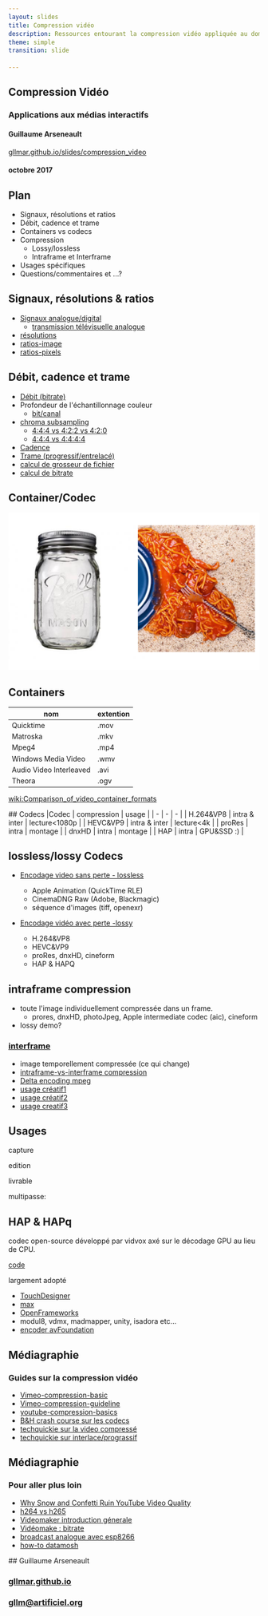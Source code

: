 ```yaml
---
layout: slides
title: Compression vidéo
description: Ressources entourant la compression vidéo appliquée au domaine des médias interactifs   
theme: simple
transition: slide

---
```



<section data-markdown>

##  Compression Vidéo
### Applications aux médias interactifs  

#### Guillaume Arseneault 

[gllmar.github.io/slides/compression_video](/slides/compression_video/#/)

#### octobre 2017

</section>


<section data-markdown>

## Plan

* Signaux, résolutions et ratios
* Débit, cadence et trame
* Containers vs codecs
* Compression 
	* Lossy/lossless
	* Intraframe et Interframe
* Usages spécifiques
* Questions/commentaires et ...? 

</section>

<section data-markdown>

## Signaux, résolutions & ratios

* [Signaux analogue/digital](https://en.wikipedia.org/wiki/Video#Analog_video)
	* [transmission télévisuelle analogue](https://en.wikipedia.org/wiki/Analog_television)
* [résolutions](https://en.wikipedia.org/wiki/Computer_display_standard#/media/File:Vector_Video_Standards2.svg)
* [ratios-image](https://en.wikipedia.org/wiki/Display_aspect_ratio)
* [ratios-pixels](https://en.wikipedia.org/wiki/Pixel_aspect_ratio)

</section>

<section data-markdown>

## Débit, cadence et trame

* [Débit (bitrate)](https://en.wikipedia.org/wiki/Bit_rate#Video) 
* Profondeur de l'échantillonnage couleur 
	* [bit/canal](https://en.wikipedia.org/wiki/Color_depth)  
* [chroma subsampling](https://en.wikipedia.org/wiki/Chroma_subsampling#Sampling_systems_and_ratios) 
	* [4:4:4 vs 4:2:2 vs 4:2:0](https://upload.wikimedia.org/wikipedia/commons/0/06/Colorcomp.jpg)
	* [4:4:4 vs 4:4:4:4](https://en.wikipedia.org/wiki/Alpha_compositing)
* [Cadence](https://frames-per-second.appspot.com) 
* [Trame (progressif/entrelacé)](https://web.archive.org/web/20140222010640/http://neuron2.net/LVG/interlacing.html)
* [calcul de grosseur de fichier](https://toolstud.io/video/filesize.php?imagewidth=1920&imageheight=1080&framerate=29.97&timeduration=60&timeunit=seconds)
* [calcul de bitrate](https://toolstud.io/video/bitrate.php?imagewidth=1&imageheight=1&colordepth=24&framerate=29.97)

</section>



<section data-markdown>

## Container/Codec

![container-codec](assets/container-codec.png)

</section>

<section data-markdown>

## Containers

| nom | extention |
| -	| -|
| Quicktime | .mov |
| Matroska  | .mkv |
| Mpeg4		| .mp4 |
| Windows Media Video | .wmv |
| Audio Video Interleaved | .avi |
| Theora 	| .ogv |

[wiki:Comparison_of_video_container_formats](https://en.wikipedia.org/wiki/Comparison_of_video_container_formats)

</section>


<section data-markdown>
## Codecs
|Codec 				| compression		| usage 		|	 
| - 				|	-				|	 - 			|	
| H.264&VP8			|	intra & inter	| lecture<1080p 	|
| HEVC&VP9			|	intra & inter   | lecture<4k  	|
| proRes 			|	intra			| montage 		|
| dnxHD				|	intra 			| montage 		|
| HAP				|	intra 		 	| GPU&SSD :)	 |


</section>


<section data-markdown>

## lossless/lossy Codecs

* [Encodage video sans perte - lossless](https://en.wikipedia.org/wiki/List_of_codecs#Lossless_video_compression)
	* Apple Animation (QuickTime RLE)
	* CinemaDNG Raw (Adobe, Blackmagic)
	* séquence d'images (tiff, openexr)

*  [Encodage vidéo avec perte -lossy]()
	* H.264&VP8
	* HEVC&VP9
	* proRes, dnxHD, cineform		
	* HAP & HAPQ		

</section>


<section data-markdown>

## intraframe compression

* toute l'image individuellement compressée dans un frame.
	* prores, dnxHD, photoJpeg, Apple intermediate codec (aic), cineform 	
* lossy demo? 

</section>	

<section data-markdown>

### [interframe](https://en.wikipedia.org/wiki/Inter_frame)
* image temporellement compressée (ce qui change)
* [intraframe-vs-interframe compression](https://www.youtube.com/watch?v=ss8Re56zozY)
* [Delta encoding mpeg](http://dvd-hq.info/data_compression_3.php)
* [usage créatif1](https://www.youtube.com/watch?v=rMSsw4CZvKg)
* [usage créatif2](https://www.youtube.com/watch?v=rSmEOk5AiN0)
* [usage creatif3](https://www.youtube.com/watch?v=dNa0-xrKi3Q)

</section>	


<section data-markdown>

## Usages 

capture 

edition 

livrable


multipasse: 


</section>	





<section data-markdown>

## HAP & HAPq

codec open-source développé par vidvox axé sur le décodage GPU au lieu de CPU.

[code](https://github.com/Vidvox/hap)

largement adopté 
* [TouchDesigner](http://www.derivative.ca/wiki088/index.php?title=Hap)
* [max](https://cycling74.com/forums/announcing-hap-video-engine/)
* [OpenFrameworks](https://github.com/bangnoise/ofxHapPlayer)
* modul8, vdmx, madmapper, unity, isadora etc...
* [encoder avFoundation](https://github.com/Vidvox/hap-in-avfoundation/releases) 

</section>	



<section data-markdown>

## Médiagraphie

### Guides sur la compression vidéo

* [Vimeo-compression-basic](https://vimeo.com/blog/post/video-compression-basics)
* [Vimeo-compression-guideline](https://vimeo.com/help/compression)
* [youtube-compression-basics](https://support.google.com/youtube/answer/1722171?hl=en)
* [B&H crash course sur les codecs](https://www.youtube.com/watch?v=sisvOeZItb0)
* [techquickie sur la video compressé](https://www.youtube.com/watch?v=qbGQBT2Vwvc)
* [techquickie sur interlace/prograssif](https://www.youtube.com/watch?v=H_o5h5SK_70)

</section>


<section data-markdown>

## Médiagraphie

### Pour aller plus loin

* [Why Snow and Confetti Ruin YouTube Video Quality](https://www.youtube.com/watch?v=r6Rp-uo6HmI)
* [h264 vs h265](https://www.youtube.com/watch?v=Fawcboio6g4)
* [Videomaker introduction génerale](https://www.youtube.com/watch?v=fLlkgTRZSzc)
* [Vidéomake : bitrate ](https://www.youtube.com/watch?v=QOn-9anLFxA)
* [broadcast analogue avec esp8266](https://www.youtube.com/watch?v=SSiRkpgwVKY)
* [how-to datamosh](https://www.youtube.com/watch?v=tYytVzbPky8)

</section>







<section data-markdown>
## Guillaume Arseneault

### [gllmar.github.io](http://www.gllmar.github.io)

### [gllm@artificiel.org](mailto:guillaume@artificiel.org)

</section>




